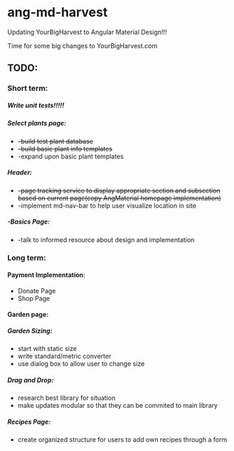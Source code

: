 # ang-md-harvest
Updating YourBigHarvest to Angular Material Design!!!

Time for some big changes to YourBigHarvest.com

<h2>TODO:</h2>

  <h3>Short term:</h3>

  <h5>Write unit tests!!!!!</h5>
  <h5>Select plants page:</h5>
  <ul>
    <li><del>-build test plant database</del></li>
    <li><del>-build basic plant info templates</del></li>
    <li>-expand upon basic plant templates</li>
  </ul>
  <h5>Header:</h5>
  <ul>
    <li><del>-page tracking service to display appropriate section and subsection based on current page(copy AngMaterial homepage implementation)</del></li>
    <li>-implement md-nav-bar to help user visualize location in site</li>
  </ul>
  <h5>-Basics Page:</h5>
  <ul>
    <li>-talk to informed resource about design and implementation</li>
  </ul>
  <h3>Long term:</h3>
  <h4>Payment Implementation:</h4>
    <ul>
      <li>Donate Page</li>
      <li>Shop Page</li>
    </ul>
  <h4>Garden page:</h4>
    <h5>Garden Sizing:</h5>
    <ul>
    <li>start with static size</li>
    <li>write standard/metric converter</li>
    <li>use dialog box to allow user to change size</li>
    </ul>
    <h5>Drag and Drop:</h5>
    <ul>
    <li>research best library for situation</li>
    <li>make updates modular so that they can be commited to main library</li>
    </ul>
  <h5>Recipes Page:</h5>
    <ul>
    <li>create organized structure for users to add own recipes through a form</li>
    </ul>
